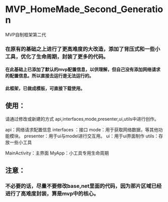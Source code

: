 # MVP_HomeMade_Second_Generation
MVP自制框架第二代

### 在原有的基础之上进行了更高难度的大改造，添加了背压式和一些小工具，优化了生命周期，封装了更多的代码。
#### 在此基础上已添加了默认的mvp配置信息，以供理解，但自己没有添加网络请求的配置信息。所以直接去运行是无法运行的。

#### 此框架，已做成模板，可直接下载使用。

## 使用：
请通过修改或新建的方式
api,interfaces,mode,presenter,ui,utils中进行创作。

api：网络请求配置信息
interfaces ：接口
mode：用于获取网络数据，等其他功能模块。
presenter：用于ui与model进行交互用。
ui：用于ui界面制作
utils：存放一些小工具

MainActivity：主界面
MyApp：小工具专用生命周期

## 注意：
### 不必要的话，尽量不要修改base,net里面的代码，因为那片区域已经进行了高难度封装，算是mvp中的核心。
